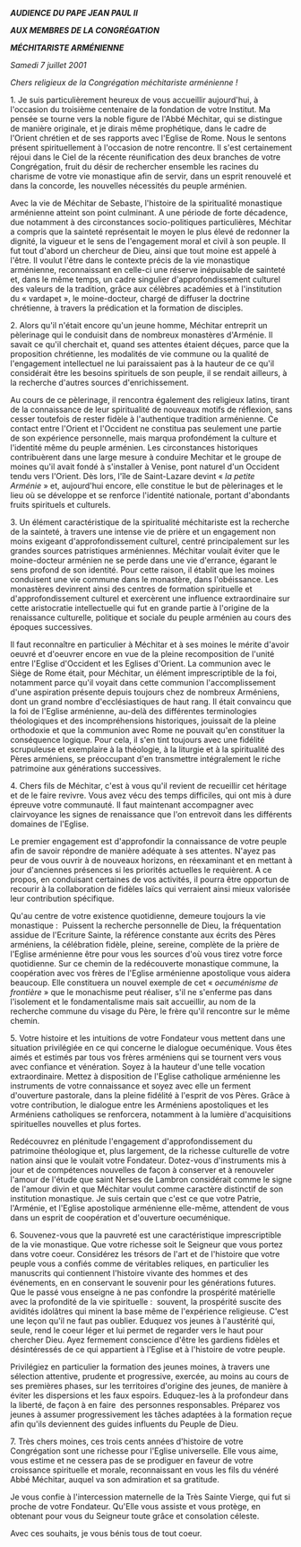 ***AUDIENCE DU PAPE JEAN PAUL II***

***AUX MEMBRES DE LA CONGRÉGATION***

***MÉCHITARISTE ARMÉNIENNE***

*Samedi 7 juillet 2001*

*Chers religieux de la Congrégation méchitariste arménienne !*

1. Je suis particulièrement heureux de vous accueillir aujourd'hui, à l'occasion du troisième centenaire de la fondation de votre Institut. Ma pensée se tourne vers la noble figure de l'Abbé Méchitar, qui se distingue de manière originale, et je dirais même prophétique, dans le cadre de l'Orient chrétien et de ses rapports avec l'Eglise de Rome. Nous le sentons présent spirituellement à l'occasion de notre rencontre. Il s'est certainement réjoui dans le Ciel de la récente réunification des deux branches de votre Congrégation, fruit du désir de rechercher ensemble les racines du charisme de votre vie monastique afin de servir, dans un esprit renouvelé et dans la concorde, les nouvelles nécessités du peuple arménien.

Avec la vie de Méchitar de Sebaste, l'histoire de la spiritualité monastique arménienne atteint son point culminant. A une période de forte décadence, due notamment à des circonstances socio-politiques particulières, Méchitar a compris que la sainteté représentait le moyen le plus élevé de redonner la dignité, la vigueur et le sens de l'engagement moral et civil à son peuple. Il fut tout d'abord un chercheur de Dieu, ainsi que tout moine est appelé à l'être. Il voulut l'être dans le contexte précis de la vie monastique arménienne, reconnaissant en celle-ci une réserve inépuisable de sainteté et, dans le même temps, un cadre singulier d'approfondissement culturel des valeurs de la tradition, grâce aux célèbres académies et à l'institution du « vardapet », le moine-docteur, chargé de diffuser la doctrine chrétienne, à travers la prédication et la formation de disciples.

2. Alors qu'il n'était encore qu'un jeune homme, Méchitar entreprit un pèlerinage qui le conduisit dans de nombreux monastères d'Arménie. Il savait ce qu'il cherchait et, quand ses attentes étaient déçues, parce que la proposition chrétienne, les modalités de vie commune ou la qualité de l'engagement intellectuel ne lui paraissaient pas à la hauteur de ce qu'il considérait être les besoins spirituels de son peuple, il se rendait ailleurs, à la recherche d'autres sources d'enrichissement.

Au cours de ce pèlerinage, il rencontra également des religieux latins, tirant de la connaissance de leur spiritualité de nouveaux motifs de réflexion, sans cesser toutefois de rester fidèle à l'authentique tradition arménienne. Ce contact entre l'Orient et l'Occident ne constitua pas seulement une partie de son expérience personnelle, mais marqua profondément la culture et l'identité même du peuple arménien. Les circonstances historiques contribuèrent dans une large mesure à conduire Mechitar et le groupe de moines qu'il avait fondé à s'installer à Venise, pont naturel d'un Occident tendu vers l'Orient. Dès lors, l'île de Saint-Lazare devint « *la petite Arménie* » et, aujourd'hui encore, elle constitue le but de pèlerinages et le lieu où se développe et se renforce l'identité nationale, portant d'abondants fruits spirituels et culturels.

3. Un élément caractéristique de la spiritualité méchitariste est la recherche de la sainteté, à travers une intense vie de prière et un engagement non moins exigeant d'approfondissement culturel, centré principalement sur les grandes sources patristiques arméniennes. Méchitar voulait éviter que le moine-docteur arménien ne se perde dans une vie d'errance, égarant le sens profond de son identité. Pour cette raison, il établit que les moines conduisent une vie commune dans le monastère, dans l'obéissance. Les monastères devinrent ainsi des centres de formation spirituelle et d'approfondissement culturel et exercèrent une influence extraordinaire sur cette aristocratie intellectuelle qui fut en grande partie à l'origine de la renaissance culturelle, politique et sociale du peuple arménien au cours des époques successives.

Il faut reconnaître en particulier à Méchitar et à ses moines le mérite d'avoir oeuvré et d'oeuvrer encore en vue de la pleine recomposition de l'unité entre l'Eglise d'Occident et les Eglises d'Orient. La communion avec le Siège de Rome était, pour Méchitar, un élément imprescriptible de la foi, notamment parce qu'il voyait dans cette communion l'accomplissement d'une aspiration présente depuis toujours chez de nombreux Arméniens, dont un grand nombre d'ecclésiastiques de haut rang. Il était convaincu que la foi de l'Eglise arménienne, au-delà des différentes terminologies théologiques et des incompréhensions historiques, jouissait de la pleine orthodoxie et que la communion avec Rome ne pouvait qu'en constituer la conséquence logique. Pour cela, il s'en tint toujours avec une fidélité scrupuleuse et exemplaire à la théologie, à la liturgie et à la spiritualité des Pères arméniens, se préoccupant d'en transmettre intégralement le riche patrimoine aux générations successives.

4. Chers fils de Méchitar, c'est à vous qu'il revient de recueillir cet héritage et de le faire revivre. Vous avez vécu des temps difficiles, qui ont mis à dure épreuve votre communauté. Il faut maintenant accompagner avec clairvoyance les signes de renaissance que l'on entrevoit dans les différents domaines de l'Eglise.

Le premier engagement est d'approfondir la connaissance de votre peuple afin de savoir répondre de manière adéquate à ses attentes. N'ayez pas peur de vous ouvrir à de nouveaux horizons, en réexaminant et en mettant à jour d'anciennes présences si les priorités actuelles le requièrent. A ce propos, en conduisant certaines de vos activités, il pourra être opportun de recourir à la collaboration de fidèles laïcs qui verraient ainsi mieux valorisée leur contribution spécifique.

Qu'au centre de votre existence quotidienne, demeure toujours la vie monastique :  Puissent la recherche personnelle de Dieu, la fréquentation assidue de l'Ecriture Sainte, la référence constante aux écrits des Pères arméniens, la célébration fidèle, pleine, sereine, complète de la prière de l'Eglise arménienne être pour vous les sources d'où vous tirez votre force quotidienne. Sur ce chemin de la redécouverte monastique commune, la coopération avec vos frères de l'Eglise arménienne apostolique vous aidera beaucoup. Elle constituera un nouvel exemple de cet « *oecuménisme de frontière* » que le monachisme peut réaliser, s'il ne s'enferme pas dans l'isolement et le fondamentalisme mais sait accueillir, au nom de la recherche commune du visage du Père, le frère qu'il rencontre sur le même chemin.

5. Votre histoire et les intuitions de votre Fondateur vous mettent dans une situation privilégiée en ce qui concerne le dialogue oecuménique. Vous êtes aimés et estimés par tous vos frères arméniens qui se tournent vers vous avec confiance et vénération. Soyez à la hauteur d'une telle vocation extraordinaire. Mettez à disposition de l'Eglise catholique arménienne les instruments de votre connaissance et soyez avec elle un ferment d'ouverture pastorale, dans la pleine fidélité à l'esprit de vos Pères. Grâce à votre contribution, le dialogue entre les Arméniens apostoliques et les Arméniens catholiques se renforcera, notamment à la lumière d'acquisitions spirituelles nouvelles et plus fortes.

Redécouvrez en plénitude l'engagement d'approfondissement du patrimoine théologique et, plus largement, de la richesse culturelle de votre nation ainsi que le voulait votre Fondateur. Dotez-vous d'instruments mis à jour et de compétences nouvelles de façon à conserver et à renouveler l'amour de l'étude que saint Nerses de Lambron considérait comme le signe de l'amour divin et que Méchitar voulut comme caractère distinctif de son institution monastique. Je suis certain que c'est ce que votre Patrie, l'Arménie, et l'Eglise apostolique arménienne elle-même, attendent de vous dans un esprit de coopération et d'ouverture oecuménique.

6. Souvenez-vous que la pauvreté est une caractéristique imprescriptible de la vie monastique. Que votre richesse soit le Seigneur que vous portez dans votre coeur. Considérez les trésors de l'art et de l'histoire que votre peuple vous a confiés comme de véritables reliques, en particulier les manuscrits qui contiennent l'histoire vivante des hommes et des événements, en en conservant le souvenir pour les générations futures. Que le passé vous enseigne à ne pas confondre la prospérité matérielle avec la profondité de la vie spirituelle :  souvent, la prospérité suscite des avidités idolâtres qui minent la base même de l'expérience religieuse. C'est une leçon qu'il ne faut pas oublier. Eduquez vos jeunes à l'austérité qui, seule, rend le coeur léger et lui permet de regarder vers le haut pour chercher Dieu. Ayez fermement conscience d'être les gardiens fidèles et désintéressés de ce qui appartient à l'Eglise et à l'histoire de votre peuple.

Privilégiez en particulier la formation des jeunes moines, à travers une sélection attentive, prudente et progressive, exercée, au moins au cours de ses premières phases, sur les territoires d'origine des jeunes, de manière à éviter les dispersions et les faux espoirs. Eduquez-les à la profondeur dans la liberté, de façon à en faire  des personnes responsables. Préparez vos jeunes à assumer progressivement les tâches adaptées à la formation reçue afin qu'ils deviennent des guides influents du Peuple de Dieu.

7. Très chers moines, ces trois cents années d'histoire de votre Congrégation sont une richesse pour l'Eglise universelle. Elle vous aime, vous estime et ne cessera pas de se prodiguer en faveur de votre croissance spirituelle et morale, reconnaissant en vous les fils du vénéré Abbé Méchitar, auquel va son admiration et sa gratitude.

Je vous confie à l'intercession maternelle de la Très Sainte Vierge, qui fut si proche de votre Fondateur. Qu'Elle vous assiste et vous protège, en obtenant pour vous du Seigneur toute grâce et consolation céleste.

Avec ces souhaits, je vous bénis tous de tout coeur.